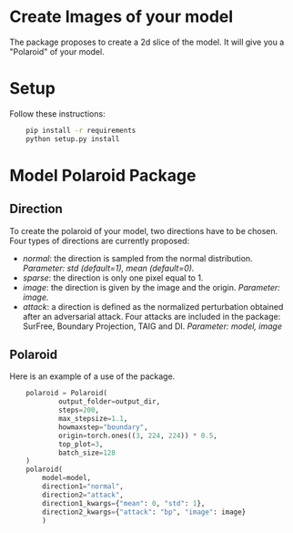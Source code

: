 # Create Images of your model

The package proposes to create a 2d slice of the model.
It will give you a "Polaroid" of your model.

# Setup

Follow these instructions:

```bash
    pip install -r requirements
    python setup.py install
```


# Model Polaroid Package

## Direction

To create the polaroid of your model, two directions have to be chosen.
Four types of directions are currently proposed:
* *normal*: the direction is sampled from the normal distribution. *Parameter: std (default=1), mean (default=0).*
* *sparse*: the direction is only one pixel equal to 1.
* *image*: the direction is given by the image and the origin. *Parameter: image.*
* *attack*: a direction is defined as the normalized perturbation obtained after an adversarial attack. Four attacks are included in the package: SurFree, Boundary Projection, TAIG and DI. *Parameter: model, image*


## Polaroid

Here is an example of a use of the package.

```python
    polaroid = Polaroid(
            output_folder=output_dir,
            steps=200, 
            max_stepsize=1.1, 
            howmaxstep="boundary",
            origin=torch.ones((3, 224, 224)) * 0.5, 
            top_plot=3,
            batch_size=128
    )
    polaroid(
        model=model, 
        direction1="normal", 
        direction2="attack", 
        direction1_kwargs={"mean": 0, "std": 1}, 
        direction2_kwargs={"attack": "bp", "image": image}
        )

```